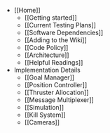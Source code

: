 * [[Home]]
    * [[Getting started]]
    * [[Current Testing Plans]]
    * [[Software Dependencies]]
    * [[Adding to the Wiki]]
    * [[Code Policy]]
    * [[Architecture]]
    * [[Helpful Readings]]
* Implementation Details
    * [[Goal Manager]]
    * [[Position Controller]]
    * [[Thruster Allocation]]
    * [[Message Multiplexer]]
    * [[Simulation]]
    * [[Kill System]]
    * [[Cameras]]



